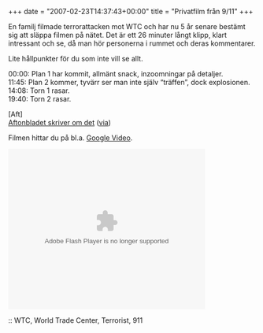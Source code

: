 +++
date = "2007-02-23T14:37:43+00:00"
title = "Privatfilm från 9/11"
+++

En familj filmade terrorattacken mot WTC och har nu 5 år senare bestämt sig att släppa filmen på nätet. Det är ett 26 minuter långt klipp, klart intressant och se, då man hör personerna i rummet och deras kommentarer.

Lite hållpunkter för du som inte vill se allt.

00:00: Plan 1 har kommit, allmänt snack, inzoomningar på detaljer.  
11:45: Plan 2 kommer, tyvärr ser man inte själv &#8220;träffen&#8221;, dock explosionen.  
14:08: Torn 1 rasar.  
19:40: Torn 2 rasar.

[Aft] [  
Aftonbladet skriver om det][1] ([via][2])

Filmen hittar du på bl.a. [Google Video][3].

<embed style="width:400px; height:326px;" id="VideoPlayback" type="application/x-shockwave-flash" src="http://video.google.com/googleplayer.swf?docId=-5370762387415552903&#038;hl=en" flashvars="">
</embed>

:: WTC, World Trade Center, Terrorist, 911

<small></small>

 [1]: http://aftonbladet.se/vss/nyheter/story/0,2789,1006904,00.html
 [2]: http://novus.blogsome.com/2007/02/22/den-okanda-filmen-fran-wtc/
 [3]: http://video.google.com/videoplay?docid=-5370762387415552903

